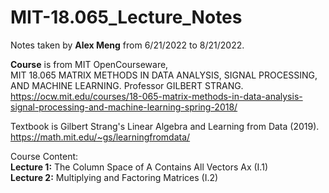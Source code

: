 # MIT-18.065_Lecture_Notes

Notes taken by **Alex Meng** from 6/21/2022 to 8/21/2022.

**Course** is from MIT OpenCourseware, <br /> MIT 18.065 MATRIX METHODS IN DATA ANALYSIS, SIGNAL PROCESSING, AND MACHINE LEARNING. Professor GILBERT STRANG. <br />https://ocw.mit.edu/courses/18-065-matrix-methods-in-data-analysis-signal-processing-and-machine-learning-spring-2018/

Textbook is Gilbert Strang's Linear Algebra and Learning from Data (2019). <br />
https://math.mit.edu/~gs/learningfromdata/

Course Content: <br />
**Lecture 1:** The Column Space of A Contains All Vectors Ax (I.1) <br />
**Lecture 2:** Multiplying and Factoring Matrices (I.2)

